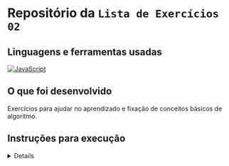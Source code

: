 # Repositório da `Lista de Exercícios 02`

## Linguagens e ferramentas usadas

[![JavaScript][JavaScript-logo]][JavaScript-url]

## O que foi desenvolvido

Exercícios para ajudar no aprendizado e fixação de conceitos básicos de algoritmo.

## Instruções para execução

<details>

1. Clone o repositório (recomendado usar em SSH) e entre na pasta:

    ```bash
    git clone git@github.com:ludson96/exercicios-2-codifica-edu.git
    cd exercicios-2-codifica-edu
    ```

1. Você pode executar com o comando abaixo caso tenha node instalado na sua máquina:

    ```bash
    # onde N é o número do exercício.
    node exercicioN.js
    ```

</details>

[JavaScript-logo]: https://img.shields.io/badge/javascript-%23323330.svg?style=for-the-badge&logo=javascript&logoColor=%23F7DF1E
[JavaScript-url]: https://www.javascript.com/
